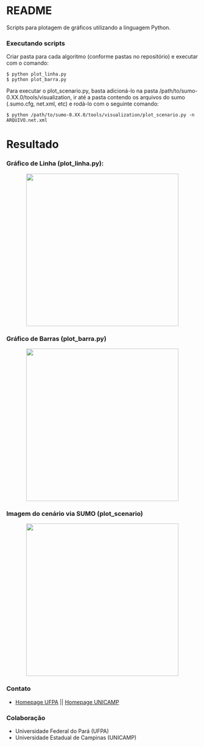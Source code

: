 # README #

Scripts para plotagem de gráficos utilizando a linguagem Python.

### Executando scripts ###

Criar pasta para cada algoritmo (conforme pastas no repositório) e executar com o comando:

	$ python plot_linha.py
	$ python plot_barra.py

Para executar o plot_scenario.py, basta adicioná-lo na pasta /path/to/sumo-0.XX.0/tools/visualization, ir até a pasta contendo os arquivos do sumo (.sumo.cfg, net.xml, etc) e rodá-lo com o seguinte comando:

	$ python /path/to/sumo-0.XX.0/tools/visualization/plot_scenario.py -n ARQUIVO.net.xml

# Resultado #

### Gráfico de Linha (plot_linha.py): ###

<p align="center">
	<img src="https://github.com/joahannes/scripts/blob/master/img/cobertura.png" width="400"/>
</p>

### Gráfico de Barras (plot_barra.py) ###

<p align="center">
	<img src="https://github.com/joahannes/scripts/blob/master/img/cobertura_barra.png" width="400"/>
</p>

### Imagem do cenário via SUMO (plot_scenario) ###

<p align="center">
	<img src="https://github.com/joahannes/scripts/blob/master/img/cenario.png" width="400"/>
</p>

### Contato ###

* [Homepage UFPA](http://www.gercom2.ufpa.br/joahannes) || [Homepage UNICAMP](http://www.lrc.ic.unicamp.br/~joahannes)

### Colaboração ###

* Universidade Federal do Pará (UFPA)
* Universidade Estadual de Campinas (UNICAMP)
